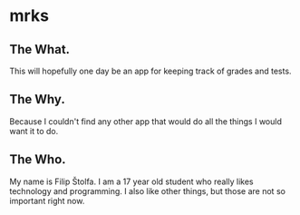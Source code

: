 # mrks

## The What.
This will hopefully one day be an app for keeping track of grades and tests.

## The Why.
Because I couldn't find any other app that would do all the things I would want it to do.

## The Who.
My name is Filip Štolfa. I am a 17 year old student who really likes technology and programming. I also like other things, but those are not so important right now.